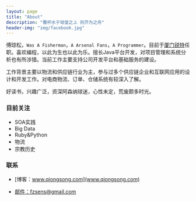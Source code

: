 ```yaml
---
layout: page
title: "About"
description: "覆杯水于坳堂之上 则芥为之舟"
header-img: "img/facebook.jpg"
---
```



傅琼松，`Was A Fisherman`，`A Arsenal Fans`，`A Programmer`。目前于[厦门锐特](http://www.sinoservices.com)任职。喜欢编程，以此为生也以此为乐。擅长Java平台开发，对项目管理和系统分析也有所涉猎。当前工作主要支持公司开发平台和基础服务的建设。  

工作背景主要以物流和供应链行业为主，参与过多个供应链企业和互联网应用的设计和开发工作。对电商物流、订单、仓储系统有较深入了解。  

好读书，兴趣广泛，资深阿森纳球迷，心性未定，荒废颇多时光。


### 目前关注
- SOA实践
- Big Data
- Ruby&Python
- 物流
- 宗教历史


### 联系

- [博客：www.qiongsong.com](www.qiongsong.com)

- [邮件：fzsens@gmail.com](mailto:fzsens@gmail.com)







